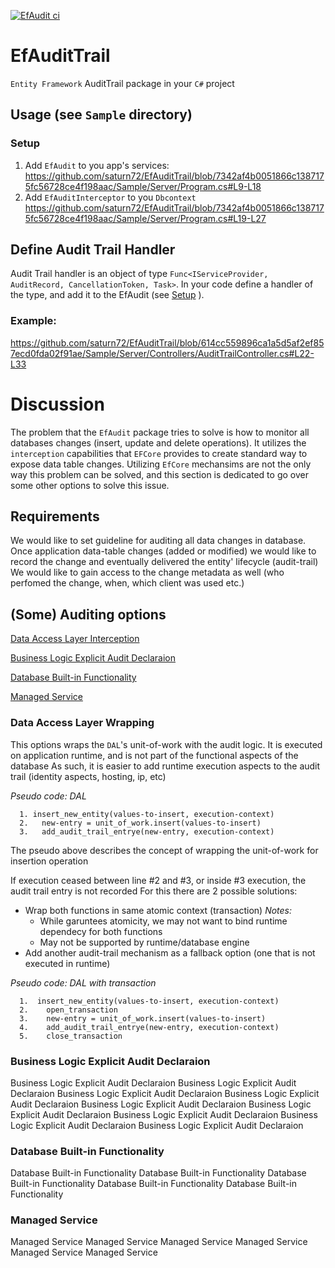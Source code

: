 [![EfAudit ci](https://github.com/saturn72/EfAuditTrail/actions/workflows/cont-delivery.yml/badge.svg)](https://github.com/saturn72/EfAuditTrail/actions/workflows/cont-delivery.yml)
# EfAuditTrail
`Entity Framework` AuditTrail package in your `C#` project


## Usage (see `Sample` directory)
### Setup
  1. Add `EfAudit` to you app's services:
  https://github.com/saturn72/EfAuditTrail/blob/7342af4b0051866c1387175fc56728ce4f198aac/Sample/Server/Program.cs#L9-L18
  3. Add `EfAuditInterceptor` to you `Dbcontext`
  https://github.com/saturn72/EfAuditTrail/blob/7342af4b0051866c1387175fc56728ce4f198aac/Sample/Server/Program.cs#L19-L27
  
  
## Define Audit Trail Handler
Audit Trail handler is an object of type `Func<IServiceProvider, AuditRecord, CancellationToken, Task>`.
In your code define a handler of the type, and add it to the EfAudit (see [Setup](#setup) ). 

### Example:
https://github.com/saturn72/EfAuditTrail/blob/614cc559896ca1a5d5af2ef857ecd0fda02f91ae/Sample/Server/Controllers/AuditTrailController.cs#L22-L33


# Discussion

The problem that the `EfAudit` package tries to solve is how to monitor all databases changes (insert, update and delete operations). It utilizes the `interception` capabilities that `EFCore` provides to create standard way to expose data table changes.
Utilizing `EfCore` mechansims are not the only way this problem can be solved, and this section is dedicated to go over some other options to solve this issue.

## Requirements
We would like to set guideline for auditing all data changes in database. 
Once application data-table changes (added or modified) we would like to record the change and eventually delivered the entity' lifecycle (audit-trail)
We would like to gain access to the change metadata as well (who perfomed the change, when, which client was used etc.)

## (Some) Auditing options

[Data Access Layer Interception](#Data-Access-Layer-Interception)

[Business Logic Explicit Audit Declaraion](#Business-Logic-Explicit-Audit-Declaraion)

[Database Built-in Functionality](#Database-Built-in-Functionality)

[Managed Service](#Managed-Service)


### Data Access Layer Wrapping 
This options wraps the `DAL`'s unit-of-work with the audit logic. It is executed on application runtime, and is not part of the functional aspects of the database
As such, it is easier to add runtime execution aspects to the audit trail (identity aspects, hosting, ip, etc)

_Pseudo code: DAL_
```
  1. insert_new_entity(values-to-insert, execution-context)
  2.   new-entry = unit_of_work.insert(values-to-insert)
  3.   add_audit_trail_entrye(new-entry, execution-context)
```
The pseudo above describes the concept of wrapping the unit-of-work for insertion operation

If execution ceased between line #2 and #3, or inside #3 execution, the audit trail entry is not recorded 
For this there are 2 possible solutions:
* Wrap both functions in same atomic context (transaction)
    _Notes:_
    * While garuntees atomicity, we may not want to bind runtime dependecy for both functions
    * May not be supported by runtime/database engine
* Add another audit-trail mechanism as a fallback option (one that is not executed in runtime)

_Pseudo code: DAL with transaction_
```
  1.  insert_new_entity(values-to-insert, execution-context)
  2.    open_transaction
  3.    new-entry = unit_of_work.insert(values-to-insert)
  4.    add_audit_trail_entrye(new-entry, execution-context)
  5.    close_transaction
```

### Business Logic Explicit Audit Declaraion
Business Logic Explicit Audit Declaraion
Business Logic Explicit Audit Declaraion
Business Logic Explicit Audit Declaraion
Business Logic Explicit Audit Declaraion
Business Logic Explicit Audit Declaraion
Business Logic Explicit Audit Declaraion
Business Logic Explicit Audit Declaraion
Business Logic Explicit Audit Declaraion
Business Logic Explicit Audit Declaraion


### Database Built-in Functionality
Database Built-in Functionality
Database Built-in Functionality
Database Built-in Functionality
Database Built-in Functionality
Database Built-in Functionality

### Managed Service
Managed Service
Managed Service
Managed Service
Managed Service
Managed Service
Managed Service
